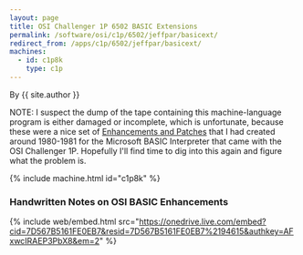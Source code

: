 ```yaml
---
layout: page
title: OSI Challenger 1P 6502 BASIC Extensions
permalink: /software/osi/c1p/6502/jeffpar/basicext/
redirect_from: /apps/c1p/6502/jeffpar/basicext/
machines:
  - id: c1p8k
    type: c1p
---
```


By {{ site.author }}

NOTE: I suspect the dump of the tape containing this machine-language program is either damaged or incomplete, which is unfortunate,
because these were a nice set of [Enhancements and Patches](#handwritten-notes-on-osi-basic-enhancements) that I had created around 1980-1981
for the Microsoft BASIC Interpreter that came with the OSI Challenger 1P.  Hopefully I'll find time to dig into this again and figure what
the problem is.

{% include machine.html id="c1p8k" %}

### Handwritten Notes on OSI BASIC Enhancements

{% include web/embed.html src="https://onedrive.live.com/embed?cid=7D567B5161FE0EB7&resid=7D567B5161FE0EB7%2194615&authkey=AFxwcIRAEP3PbX8&em=2" %}
